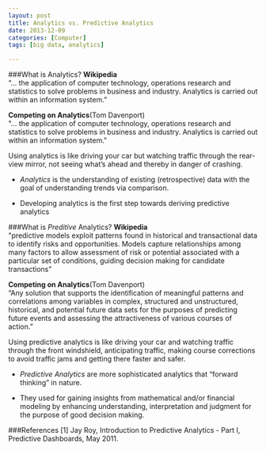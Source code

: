 ```yaml
---
layout: post
title: Analytics vs. Predictive Analytics
date: 2013-12-09 
categories: [Computer]
tags: [big data, analytics]

---
```

###What is Analytics?
**Wikipedia**  
“… the application of computer technology, operations research and statistics to solve problems in business and industry. Analytics is carried out within an information system.”
**Competing on Analytics**(Tom Davenport)  
"… the application of computer technology, operations research and statistics to solve problems in business and industry. Analytics is carried out within an information system."

Using analytics is like driving your car but watching traffic through the rear-view mirror, not seeing what’s ahead and thereby in danger of crashing.

- *Analytics* is the understanding of existing (retrospective) data with the goal of understanding trends via comparison.

- Developing analytics is the first step towards deriving predictive analytics


###What is *Preditive* Analytics?
**Wikipedia**  
"predictive models exploit patterns found in historical and transactional data to identify risks and opportunities. Models capture relationships among many factors to allow assessment of risk or potential associated with a particular set of conditions, guiding decision making for candidate transactions"
**Competing on Analytics**(Tom Davenport)  
“Any solution that supports the identification of meaningful patterns and correlations among variables in complex, structured and unstructured, historical, and potential future data sets for the purposes of predicting future events and assessing the attractiveness of various courses of action.”

Using predictive analytics is like driving your car and watching traffic through the front windshield, anticipating traffic, making course corrections to avoid traffic jams and getting there faster and safer.

- *Predictive Analytics* are more sophisticated analytics that “forward thinking” in nature.

- They used for gaining insights from mathematical and/or financial modeling by enhancing understanding, interpretation and judgment for the purpose of good decision making.

###References
[1] Jay Roy, Introduction to Predictive Analytics - Part I, Predictive Dashboards, May 2011. 